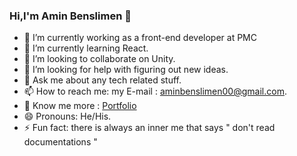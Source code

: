### Hi,I'm Amin Benslimen 👋

- 🔭 I’m currently working as a front-end developer at PMC 
- 🌱 I’m currently learning React.
- 👯 I’m looking to collaborate on Unity.
- 🤔 I’m looking for help with figuring out new ideas.
- 💬 Ask me about any tech related stuff.
- 📫 How to reach me: my E-mail : aminbenslimen00@gmail.com.
- 👀 Know me more : [Portfolio](https://613bc6319b3eb447a72d7505--agitated-cray-749163.netlify.app)
- 😄 Pronouns: He/His.
- ⚡ Fun fact: there is always an inner me that says " don't read documentations "

